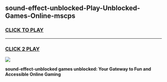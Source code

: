 
## sound-effect-unblocked-Play-Unblocked-Games-Online-mscps
<h3>
<a href="https://premium76.site?title=sound-effect-unblocked&ref=25A">CLICK TO PLAY</a></h3>
<hr>

<h3>
<a href="https://premium76.site?title=sound-effect-unblocked&ref=25A">CLICK 2 PLAY</a>
  
</h3>

<a href="https://premium76.site?title=sound-effect-unblocked&ref=25A"><img src="https://clearcache.store/games.png"></a>


**sound-effect-unblocked games unblocked: Your Gateway to Fun and Accessible Online Gaming**
